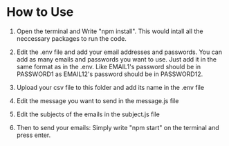 # How to Use #
1.  Open the terminal and Write "npm install". This would intall all the neccessary packages to run the code.

1. Edit the .env file and add your email addresses and passwords. You can add as many emails and passwords you want to use. Just add it in the same format as in the .env. Like EMAIL1's password should be in PASSWORD1 as EMAIL12's password should be in PASSWORD12.

2. Upload your csv file to this folder and add its name in the .env file

3. Edit the message you want to send in the message.js file

4. Edit the subjects of the emails in the subject.js file

5. Then to send your emails: Simply write "npm start" on the terminal and press enter.